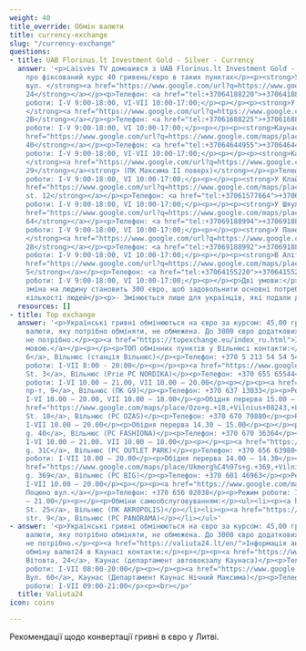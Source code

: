 ```yaml
---
weight: 40
title_override: Обмін валюти
title: currency-exchange
slug: "/currency-exchange"
questions:
- title: UAB Florinus.lt Investment Gold - Silver - Currency
  answer: '<p>Laisvės TV домовився з UAB Florinus.lt Investment Gold - Silver - Currency
    про фіксований курс 40 гривень/євро в таких пунктах</p><p><strong>У Вільнюсі:
    вул. </strong><a href="https://www.google.com/url?q=https://www.google.com/maps/place/%25C5%25A0eimyni%25C5%25A1ki%25C5%25B3%2Bg.%2B24,%2BVilnius%2B09312/@54.6947295,25.2825448,17z/data%3D!3m1!4b1!4m5!3m4!1s0x46dd941cb96e96e9:0x5a5dc43b65f6a755!8m2!3d54.6947296!4d25.2870294&amp;sa=D&amp;source=docs&amp;ust=1647604269273831&amp;usg=AOvVaw0TIW17pPguU4zIxaOvRnZI"><strong>Šeimyniškių
    24</strong></a></p><p>Телефон: <a href="tel:+37064188220">+37064188220</a></p><p>Режим
    роботи: I-V 9:00-18:00, VI-VII 10:00-17:00;</p><p>‍</p><p><strong>У Вільнюсі:
    </strong><a href="https://www.google.com/url?q=https://www.google.com/maps/place/Kareivi%25C5%25B3%2Bg.%2B2,%2BVilnius%2B08221/@54.7159141,25.286611,17z/data%3D!3m1!4b1!4m5!3m4!1s0x46dd96b35d1bc06f:0x8549ecde82ecb583!8m2!3d54.7159141!4d25.2887997&amp;sa=D&amp;source=docs&amp;ust=1647604288741277&amp;usg=AOvVaw0kjuOrJyBD1PR0nNU0JILO"><strong>Kareivių
    2В</strong></a></p><p>Телефон: <a href="tel:+37061688225">+37061688225</a></p><p>Режим
    роботи: I-V 9:00-18:00, VI 10:00-17:00;</p><p>‍</p><p><strong>Каунас: вул. </strong><a
    href="https://www.google.com/url?q=https://www.google.com/maps/place/Kaunakiemio%2Bg.%2B40,%2BKaunas%2B44332/@54.8893703,23.9192568,17z/data%3D!3m1!4b1!4m5!3m4!1s0x46e7227abb905765:0x16739279e229c3c6!8m2!3d54.8893703!4d23.9214455&amp;sa=D&amp;source=docs&amp;ust=1647604307128143&amp;usg=AOvVaw16Jlktj-mU95q0aT_iWSKV"><strong>Kaunakiemio
    40</strong></a></p><p>Телефон: <a href="tel:+37064644955">+37064644955</a></p><p>Режим
    роботи: I-V 9:00-18:00, VI-VII 10:00-17:00;</p><p>‍</p><p><strong>Каунас: пр.
    </strong><a href="https://www.google.com/url?q=https://www.google.com/maps/place/Pramon%25C4%2597s%2Bpr.%2B29,%2BKaunas%2B51285/@54.9119229,23.9810513,17z/data%3D!3m1!4b1!4m5!3m4!1s0x46e718429448a61d:0x245c577764173220!8m2!3d54.9119229!4d23.98324&amp;sa=D&amp;source=docs&amp;ust=1647604325116026&amp;usg=AOvVaw3h1wn0oauSAty4WW1b-HnU"><strong>Pramonės
    29</strong></a><strong> (ПК Максима ІІ поверх)</strong></p><p>Телефон: <a href="tel:+37069188989">+37069188989</a></p><p>Режим
    роботи: I-V 9:00-18:00, VI 10:00-17:00;</p><p>‍</p><p><strong>У Клайпеді: </strong><a
    href="https://www.google.com/url?q=https://www.google.com/maps/place/Skerd%25C4%2597j%25C5%25B3%2Bg.%2B12,%2BKlaip%25C4%2597da%2B91246/@55.705188,21.1327305,17z/data%3D!3m1!4b1!4m5!3m4!1s0x46e4dbf135836a79:0x10f28ba627790f49!8m2!3d55.705188!4d21.1349192&amp;sa=D&amp;source=docs&amp;ust=1647604353941053&amp;usg=AOvVaw344SqNh6mQGSEI65EGgbBe"><strong>Skerdėjų
    st. 12</strong></a></p><p>Телефон: <a href="tel:+37061577664">+37061577664</a></p><p>Режим
    роботи: I-V 9:00-18:00, VI 10:00-17:00;</p><p>‍</p><p><strong>У Шяуляї: вул. </strong><a
    href="https://www.google.com/url?q=https://www.google.com/maps/place/Dvaro%2Bg.%2B64,%2B%25C5%25A0iauliai%2B76347/@55.9319556,23.3089904,17z/data%3D!3m1!4b1!4m5!3m4!1s0x46e5e31c5efaa0c7:0x353396449c73898c!8m2!3d55.9319556!4d23.3111791&amp;sa=D&amp;source=docs&amp;ust=1647604373588824&amp;usg=AOvVaw1jcD31XXJuEaBLoHl6cQRU"><strong>Dvaro
    64</strong></a></p><p>Телефон: <a href="tel:+37069188994">+37069188994</a></p><p>Режим
    роботи: I-V 9:00-18:00, VI 10:00-17:00;</p><p>‍</p><p><strong>У Паневежисі: вул.
    </strong><a href="https://www.google.com/url?q=https://www.google.com/maps/place/Respublikos%2Bg.%2B28,%2BPanev%25C4%2597%25C5%25BEys%2B35174/@55.730401,24.3576353,17z/data%3D!3m1!4b1!4m5!3m4!1s0x46e632198442d54f:0xd0cbc3cd8dc4a19c!8m2!3d55.730401!4d24.359824&amp;sa=D&amp;source=docs&amp;ust=1647604392638019&amp;usg=AOvVaw2Odl6e2ReadXL50-mewzGQ"><strong>Respublikos
    28</strong></a></p><p>Телефон: <a href="tel:+37069188992">+37069188992</a></p><p>Режим
    роботи: I-V 9:00-18:00, VI 10:00-17:00;</p><p>‍</p><p><strong>В Аліті: вул. </strong><a
    href="https://www.google.com/url?q=https://www.google.com/maps/place/Pulko%2Bg.%2B5,%2BAlytus%2B62135/@54.3972477,24.0444293,17z/data%3D!3m1!4b1!4m5!3m4!1s0x46e0b15abbadee25:0xfe83b5211490b29!8m2!3d54.3972477!4d24.0466181&amp;sa=D&amp;source=docs&amp;ust=1647604410601165&amp;usg=AOvVaw2mUr3Xk7zpsGrfnbshCAFD"><strong>Pulko
    5</strong></a></p><p>Телефон: <a href="tel:+37064155220">+37064155220</a></p><p>Режим
    роботи: I-V 9:00-18:00, VI 10:00-17:00;</p><p>‍</p><p>Дві умови:</p><p>- Максимальна
    зміна на людину становить 300 євро, щоб задовольнити основні потреби якомога більшої
    кількості людей</p><p>- Змінюється лише для українців, які подали документ</p>'
  resources: []
- title: Top exchange
  answer: '<p>Українські гривні обмінюються на євро за курсом: 45,00 гривні - 1 євро.</p><p>Кількість
    валюти, яку потрібно обміняти, не обмежена. До 3000 євро додаткових документів
    не потрібно.</p><p><a href="https://topexchange.eu/index_ru.html">Інформація російською
    мовою.</a></p><p></p><p>ТОП обмінних пунктів у Вільнюсі контакти:</p><p><a href="https://www.google.com/maps/place/Gele%C5%BEinkelio+g.+6,+Vilnius+02100,+Lithuania/@54.6696606,25.2804714,17z/data=!3m1!4b1!4m5!3m4!1s0x46dd9442151dc5f3:0x986c2670626be9dc!8m2!3d54.6696606!4d25.2826601">Вул.Гележинкельо
    6</a>, Вільнюс (станція Вільнюс)</p><p>Телефон: +370 5 213 54 54 54.</p><p>Режим
    роботи: I-VII 8:00 - 20:00</p><p>‍</p><p><a href="https://www.google.com/maps/place/Viking%C5%B3+g.+3,+Vilnius+02188,+Lithuania/@54.6525706,25.2747138,17z/data=!3m1!4b1!4m5!3m4!1s0x46dd959be1de2a73:0x29a0809e36c377ec!8m2!3d54.6525706!4d25.2769025">Вікінги
    St. 3</a>, Вільнюс (Prie PC NORDIKA)</p><p>Телефон: +370 655 65544</p><p>Режим
    роботи: I-VI 10.00 – 21.00, VII 10.00 – 20.00</p><p>‍</p><p><a href="https://www.google.com/maps/place/Gedimino+pr.+9,+Vilnius+01105,+Lithuania/@54.6872407,25.2796581,17z/data=!3m1!4b1!4m5!3m4!1s0x46dd94105d30ce8f:0xe906c27f2519bbaf!8m2!3d54.6872407!4d25.2818468">Гедіміно
    пр-т, 9</a>, Вільнюс (ПК G9)</p><p>Телефон: +370 637 13033</p><p>Режим роботи:
    I-VI 10.00 – 20.00, VII 10.00 – 18.00</p><p>Обідня перерва 15.00 – 15.30</p><p>‍</p><p><a
    href="https://www.google.com/maps/place/Ozo+g.+18,+Vilnius+08243,+Lithuania/@54.7139669,25.2704327,17z/data=!3m1!4b1!4m5!3m4!1s0x46dd914e0318749b:0xa37d50ba4b8d89a4!8m2!3d54.7139669!4d25.2726214">Ozo
    St. 18</a>, Вільнюс (PC OZAS)</p><p>Телефон: +370 670 70880</p><p>Режим роботи:
    I-VII 10.00 – 20.00</p><p>Обідня перерва 14.30 – 15.00</p><p>‍</p><p><a href="https://www.google.com/maps/place/Vir%C5%A1uli%C5%A1ki%C5%B3+g.+40,+Vilnius+05112,+Lithuania/@54.7080429,25.2254403,17z/data=!3m1!4b1!4m5!3m4!1s0x46dd93d9499b9845:0x24696cf651b79811!8m2!3d54.7080429!4d25.227629">Viršuliškių
    g. 40</a>, Вільнюс (PC FASHIONA)</p><p>Телефон: +370 670 36364</p><p>Режим роботи:
    I-VI 10.00 – 21.00. VII 10.00 – 18.00</p><p>‍</p><p><a href="https://www.google.com/maps/place/Verki%C5%B3+g.+31C,+Vilnius+09108,+Lithuania/@54.7143358,25.295865,17z/data=!3m1!4b1!4m5!3m4!1s0x46dd971f94b4b117:0xf329e141707e678a!8m2!3d54.7143358!4d25.2980537">Verkių
    g. 31C</a>, Вільнюс (PC OUTLET PARK)</p><p>Телефон: +370 656 63980</p><p>Режим
    роботи: I-VII 10.00 – 20.00</p><p>Обідня перерва 14.00 – 14.30</p><p>‍</p><p><a
    href="https://www.google.com/maps/place/Ukmerg%C4%97s+g.+369,+Vilnius+12107,+Lithuania/@54.740111,25.2260232,17z/data=!3m1!4b1!4m5!3m4!1s0x46dd91a09438f0ed:0xe0df5c208105cf67!8m2!3d54.740111!4d25.2282119">Ukmergės
    g. 369</a>, Вільнюс (PC BIG)</p><p>Телефон: +370 601 46963</p><p>Режим роботи:
    I-VII 10.00 – 20.00</p><p>‍</p><p><a href="https://www.google.com/maps/search/V.+Poci%C5%ABno+g.+8,+Vilnius/@54.7033984,25.2037812,17z/data=!3m1!4b1">В.
    Поцюно вул.</a></p><p>Телефон: +370 656 02038</p><p>Режим роботи: I-VII 10.00
    – 21.00</p><p>‍</p><p>Обміни самообслуговуванням:</p><ul><li><p><a href="https://www.google.com/maps/place/Ozo+g.+25,+Vilnius+07150,+Lithuania/@54.7095338,25.2603176,17z/data=!3m1!4b1!4m5!3m4!1s0x46dd9157409ff4ed:0x125ffb817abeb9d3!8m2!3d54.7095338!4d25.2625063">Ozo
    St. 25</a>, Вільнюс (ПК AKROPOLIS)</p></li><li><p><a href="https://www.google.com/maps/place/Saltoni%C5%A1ki%C5%B3+g.+9,+Vilnius+08105,+Lithuania/@54.7003939,25.2555914,17z/data=!3m1!4b1!4m5!3m4!1s0x46dd93fc75e2cc59:0x837e6ec27cb9b165!8m2!3d54.7003939!4d25.2577801">Saltoniškių
    str. 9</a>, Вільнюс (PC PANORAMA)</p></li></ul>'
- answer: '<p>Українські гривні обмінюються на євро за курсом: 45,00 гривні - 1 євро.</p><p>Кількість
    валюти, яку потрібно обміняти, не обмежена. До 3000 євро додаткових документів
    не потрібно.</p><p><a href="https://valiuta24.lt/en/">Інформація англійською мовою.</a></p><p>Пункти
    обміну валют24 в Каунасі контакти:</p><p>‍</p><p><a href="https://www.google.com/maps/place/Vytauto+pr.+24,+Kaunas+44355,+Lithuania/@54.8893017,23.9251927,17z/data=!3m1!4b1!4m5!3m4!1s0x46e7227b6674bfbf:0xb6fec4500c08e524!8m2!3d54.8893017!4d23.9273814">Пр-т
    Вітовта, 24</a>, Каунас (департамент автовокзалу Каунаса)</p><p>Телефон: +37064199966</p><p>Режим
    роботи: I-VII 08:00-20:00</p><p>‍</p><p><a href="https://www.google.com/maps/place/Jonavos+g.+60,+Kaunas+44192,+Lithuania/@54.9037095,23.8965734,17z/data=!3m1!4b1!4m5!3m4!1s0x46e722084b3179cb:0xd6700ce4bcc3d2e9!8m2!3d54.9037095!4d23.8987621">Йонавос
    Вул. 60</a>, Каунас (Департамент Каунас Нічний Максима)</p><p>Телефон: +37064199966</p><p>Режим
    роботи: I-VII 09:00-21:00</p><p><br></p>'
  title: Valiuta24
icon: coins

---
```

Рекомендації щодо конвертації гривні в євро у Литві.